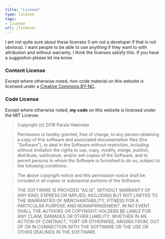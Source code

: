 ```yaml
---
title: "License"
type: license
tags:
- license
url: /license/
---
```


I am not quite sure about these licenses (I am not a developer if that is not obvious). I want people to be able to use anything if they want to with attribution and without warranty. I think the licenses satisfy this. If you have a suggestion please let me know.

### Content License
Except where otherwise noted, non-code material on this website is licensed under a <a rel="license"  target="_blank" href="https://creativecommons.org/licenses/by-nc/4.0/">Creative Commons BY-NC</a>.

### Code License
Except where otherwise noted, **my code** on this website is licensed under the MIT License:

>Copyright (c) 2018 Parsia Hakimian

> Permission is hereby granted, free of charge, to any person obtaining a copy of this software and associated documentation files (the "Software"), to deal in the Software without restriction, including without limitation the rights to use, copy, modify, merge, publish, distribute, sublicense, and/or sell copies of the Software, and to permit persons to whom the Software is furnished to do so, subject to the following conditions:

> The above copyright notice and this permission notice shall be included in all copies or substantial portions of the Software.

> THE SOFTWARE IS PROVIDED "AS IS", WITHOUT WARRANTY OF ANY KIND, EXPRESS OR IMPLIED, INCLUDING BUT NOT LIMITED TO THE WARRANTIES OF MERCHANTABILITY, FITNESS FOR A PARTICULAR PURPOSE AND NONINFRINGEMENT. IN NO EVENT SHALL THE AUTHORS OR COPYRIGHT HOLDERS BE LIABLE FOR ANY CLAIM, DAMAGES OR OTHER LIABILITY, WHETHER IN AN ACTION OF CONTRACT, TORT OR OTHERWISE, ARISING FROM, OUT OF OR IN CONNECTION WITH THE SOFTWARE OR THE USE OR OTHER DEALINGS IN THE SOFTWARE.
